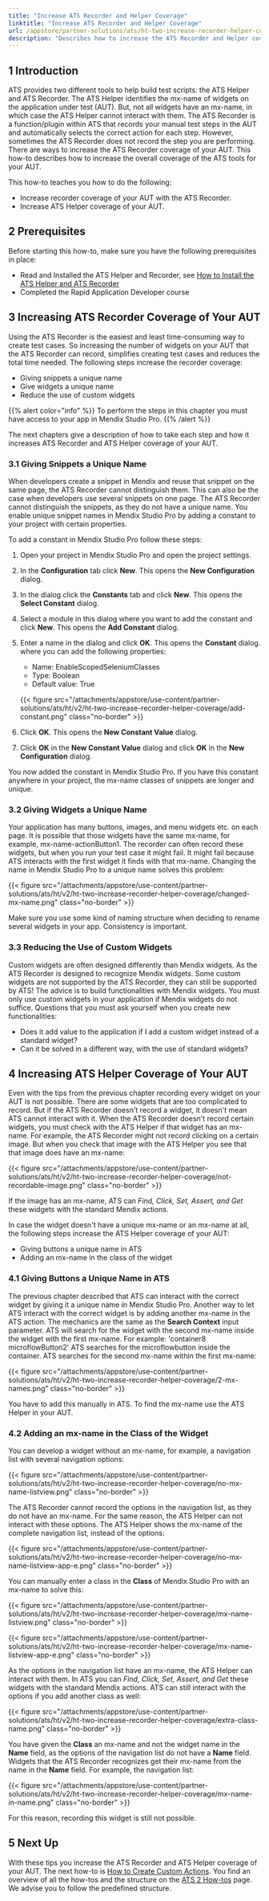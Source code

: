 ```yaml
---
title: "Increase ATS Recorder and Helper Coverage"
linktitle: "Increase ATS Recorder and Helper Coverage"
url: /appstore/partner-solutions/ats/ht-two-increase-recorder-helper-coverage/
description: "Describes how to increase the ATS Recorder and Helper coverage of your application"
---
```


## 1 Introduction

ATS provides two different tools to help build test scripts: the ATS Helper and ATS Recorder. The ATS Helper identifies the mx-name of widgets on the application under test (AUT). But, not all widgets have an mx-name, in which case the ATS Helper cannot interact with them. The ATS Recorder is a function/plugin within ATS that records your manual test steps in the AUT and automatically selects the correct action for each step. However, sometimes the ATS Recorder does not record the step you are performing. There are ways to increase the ATS Recorder coverage of your AUT. This how-to describes how to increase the overall coverage of the ATS tools for your AUT.

This how-to teaches you how to do the following:

* Increase recorder coverage of your AUT with the ATS Recorder.
* Increase ATS Helper coverage of your AUT.

## 2 Prerequisites

Before starting this how-to, make sure you have the following prerequisites in place:

* Read and Installed the ATS Helper and Recorder, see [How to Install the ATS Helper and ATS Recorder](/appstore/partner-solutions/ats/ht-two-install-ats-helper-recorder/)
* Completed the Rapid Application Developer course

## 3 Increasing ATS Recorder Coverage of Your AUT

Using the ATS Recorder is the easiest and least time-consuming way to create test cases. So increasing the number of widgets on your AUT that the ATS Recorder can record, simplifies creating test cases and reduces the total time needed. The following steps increase the recorder coverage:

* Giving snippets a unique name
* Give widgets a unique name
* Reduce the use of custom widgets

{{% alert color="info" %}}
To perform the steps in this chapter you must have access to your app in Mendix Studio Pro.
{{% /alert %}}

The next chapters give a description of how to take each step and how it increases ATS Recorder and ATS Helper coverage of your AUT.

### 3.1 Giving Snippets a Unique Name 

When developers create a snippet in Mendix and reuse that snippet on the same page, the ATS Recorder cannot distinguish them. This can also be the case when developers use several snippets on one page. The ATS Recorder cannot distinguish the snippets, as they do not have a unique name. You enable unique snippet names in Mendix Studio Pro by adding a constant to your project with certain properties.

To add a constant in Mendix Studio Pro follow these steps:

1. Open your project in Mendix Studio Pro and open the project settings.
2. In the **Configuration** tab click **New**. This opens the **New Configuration** dialog.
3. In the dialog click the **Constants** tab and click **New**. This opens the **Select Constant** dialog.
4. Select a module in this dialog where you want to add the constant and click **New**. This opens the **Add Constant** dialog.
5. Enter a name in the dialog and click **OK**. This opens the **Constant** dialog. where you can add the following properties:

    * Name: EnableScopedSeleniumClasses
    * Type: Boolean
    * Default value: True

    {{< figure src="/attachments/appstore/use-content/partner-solutions/ats/ht/v2/ht-two-increase-recorder-helper-coverage/add-constant.png" class="no-border" >}}

6. Click **OK**. This opens the **New Constant Value** dialog.
7. Click **OK** in the **New Constant Value** dialog and click **OK** in the **New Configuration** dialog.

You now added the constant in Mendix Studio Pro. If you have this constant anywhere in your project, the mx-name classes of snippets are longer and unique.

### 3.2 Giving Widgets a Unique Name

Your application has many buttons, images, and menu widgets etc. on each page. It is possible that those widgets have the same mx-name, for example, mx-name-actionButton1. The recorder can often record these widgets, but when you run your test case it might fail. It might fail because ATS interacts with the first widget it finds with that mx-name. Changing the name in Mendix Studio Pro to a unique name solves this problem:

{{< figure src="/attachments/appstore/use-content/partner-solutions/ats/ht/v2/ht-two-increase-recorder-helper-coverage/changed-mx-name.png" class="no-border" >}}

Make sure you use some kind of naming structure when deciding to rename several widgets in your app. Consistency is important.

### 3.3 Reducing the Use of Custom Widgets

Custom widgets are often designed differently than Mendix widgets. As the ATS Recorder is designed to recognize Mendix widgets. Some custom widgets are not supported by the ATS Recorder, they can still be supported by ATS! The advice is to build functionalities with Mendix widgets. You must only use custom widgets in your application if Mendix widgets do not suffice. Questions that you must ask yourself when you create new functionalities:

* Does it add value to the application if I add a custom widget instead of a standard widget?
* Can it be solved in a different way, with the use of standard widgets?

## 4 Increasing ATS Helper Coverage of Your AUT

Even with the tips from the previous chapter recording every widget on your AUT is not possible. There are some widgets that are too complicated to record. But if the ATS Recorder doesn't record a widget, it doesn't mean ATS cannot interact with it. When the ATS Recorder doesn't record certain widgets, you must check with the ATS Helper if that widget has an mx-name. For example, the ATS Recorder might not record clicking on a certain image. But when you check that image with the ATS Helper you see that that image does have an mx-name:

{{< figure src="/attachments/appstore/use-content/partner-solutions/ats/ht/v2/ht-two-increase-recorder-helper-coverage/not-recordable-image.png" class="no-border" >}}

If the image has an mx-name, ATS can *Find, Click, Set, Assert, and Get* these widgets with the standard Mendix actions.

In case the widget doesn't have a unique mx-name or an mx-name at all, the following steps increase the ATS Helper coverage of your AUT:

* Giving buttons a unique name in ATS
* Adding an mx-name in the class of the widget

### 4.1 Giving Buttons a Unique Name in ATS

The previous chapter described that ATS can interact with the correct widget by giving it a unique name in Mendix Studio Pro. Another way to let ATS interact with the correct widget is by adding another mx-name in the ATS action. The mechanics are the same as the **Search Context** input parameter. ATS will search for the widget with the second mx-name inside the widget with the first mx-name. For example: 'container8 microflowButton2' ATS searches for the microflowbutton inside the container. ATS searches for the second mx-name within the first mx-name:

{{< figure src="/attachments/appstore/use-content/partner-solutions/ats/ht/v2/ht-two-increase-recorder-helper-coverage/2-mx-names.png" class="no-border" >}}

You have to add this manually in ATS. To find the mx-name use the ATS Helper in your AUT.

### 4.2 Adding an mx-name in the Class of the Widget

You can develop a widget without an mx-name, for example, a navigation list with several navigation options:

{{< figure src="/attachments/appstore/use-content/partner-solutions/ats/ht/v2/ht-two-increase-recorder-helper-coverage/no-mx-name-listview.png" class="no-border" >}}

The ATS Recorder cannot record the options in the navigation list, as they do not have an mx-name. For the same reason, the ATS Helper can not interact with these options. The ATS Helper shows the mx-name of the complete navigation list, instead of the options:

{{< figure src="/attachments/appstore/use-content/partner-solutions/ats/ht/v2/ht-two-increase-recorder-helper-coverage/no-mx-name-listview-app-e.png" class="no-border" >}}

You can manually enter a class in the **Class** of Mendix Studio Pro with an mx-name to solve this:

{{< figure src="/attachments/appstore/use-content/partner-solutions/ats/ht/v2/ht-two-increase-recorder-helper-coverage/mx-name-listview.png" class="no-border" >}}

{{< figure src="/attachments/appstore/use-content/partner-solutions/ats/ht/v2/ht-two-increase-recorder-helper-coverage/mx-name-listview-app-e.png" class="no-border" >}}

As the options in the navigation list have an mx-name, the ATS Helper can interact with them. In ATS you can *Find, Click, Set, Assert, and Get* these widgets with the standard Mendix actions. ATS can still interact with the options if you add another class as well:

{{< figure src="/attachments/appstore/use-content/partner-solutions/ats/ht/v2/ht-two-increase-recorder-helper-coverage/extra-class-name.png" class="no-border" >}}

You have given the **Class** an mx-name and not the widget name in the **Name** field, as the options of the navigation list do not have a **Name** field. Widgets that the ATS Recorder recognizes get their mx-name from the name in the **Name** field. For example, the navigation list:

{{< figure src="/attachments/appstore/use-content/partner-solutions/ats/ht/v2/ht-two-increase-recorder-helper-coverage/mx-name-in-name.png" class="no-border" >}}

For this reason, recording this widget is still not possible.

## 5 Next Up

With these tips you increase the ATS Recorder and ATS Helper coverage of your AUT. The next how-to is [How to Create Custom Actions](/appstore/partner-solutions/ats/ht-two-create-custom-actions/). You find an overview of all the how-tos and the structure on the [ATS 2 How-tos](/appstore/partner-solutions/ats/ht-two/) page. We advise you to follow the predefined structure.
